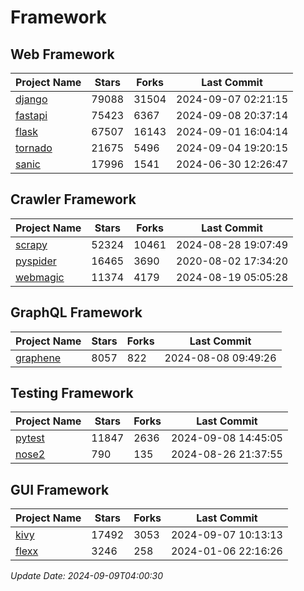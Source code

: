 # Framework

## Web Framework
| Project Name | Stars | Forks | Last Commit |
| ------------ | ----- | ----- | ----------- |
| [django](https://github.com/django/django) | 79088 | 31504 | 2024-09-07 02:21:15 |
| [fastapi](https://github.com/fastapi/fastapi) | 75423 | 6367 | 2024-09-08 20:37:14 |
| [flask](https://github.com/pallets/flask) | 67507 | 16143 | 2024-09-01 16:04:14 |
| [tornado](https://github.com/tornadoweb/tornado) | 21675 | 5496 | 2024-09-04 19:20:15 |
| [sanic](https://github.com/sanic-org/sanic) | 17996 | 1541 | 2024-06-30 12:26:47 |

## Crawler Framework
| Project Name | Stars | Forks | Last Commit |
| ------------ | ----- | ----- | ----------- |
| [scrapy](https://github.com/scrapy/scrapy) | 52324 | 10461 | 2024-08-28 19:07:49 |
| [pyspider](https://github.com/binux/pyspider) | 16465 | 3690 | 2020-08-02 17:34:20 |
| [webmagic](https://github.com/code4craft/webmagic) | 11374 | 4179 | 2024-08-19 05:05:28 |

## GraphQL Framework
| Project Name | Stars | Forks | Last Commit |
| ------------ | ----- | ----- | ----------- |
| [graphene](https://github.com/graphql-python/graphene) | 8057 | 822 | 2024-08-08 09:49:26 |

## Testing Framework
| Project Name | Stars | Forks | Last Commit |
| ------------ | ----- | ----- | ----------- |
| [pytest](https://github.com/pytest-dev/pytest) | 11847 | 2636 | 2024-09-08 14:45:05 |
| [nose2](https://github.com/nose-devs/nose2) | 790 | 135 | 2024-08-26 21:37:55 |

## GUI Framework
| Project Name | Stars | Forks | Last Commit |
| ------------ | ----- | ----- | ----------- |
| [kivy](https://github.com/kivy/kivy) | 17492 | 3053 | 2024-09-07 10:13:13 |
| [flexx](https://github.com/flexxui/flexx) | 3246 | 258 | 2024-01-06 22:16:26 |

*Update Date: 2024-09-09T04:00:30*